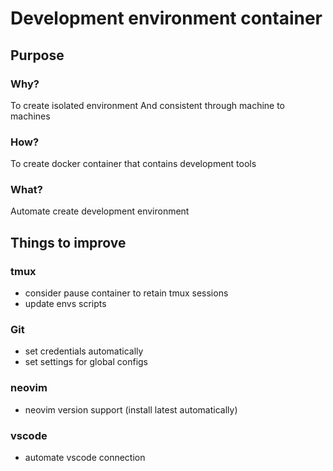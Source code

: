# Development environment container

## Purpose

### Why?
To create isolated environment
And consistent through machine to machines

### How?
To create docker container that contains development tools

### What?
Automate create development environment

## Things to improve

### tmux
* consider pause container to retain tmux sessions
* update envs scripts

### Git
* set credentials automatically
* set settings for global configs

### neovim
* neovim version support (install latest automatically)

### vscode
* automate vscode connection
